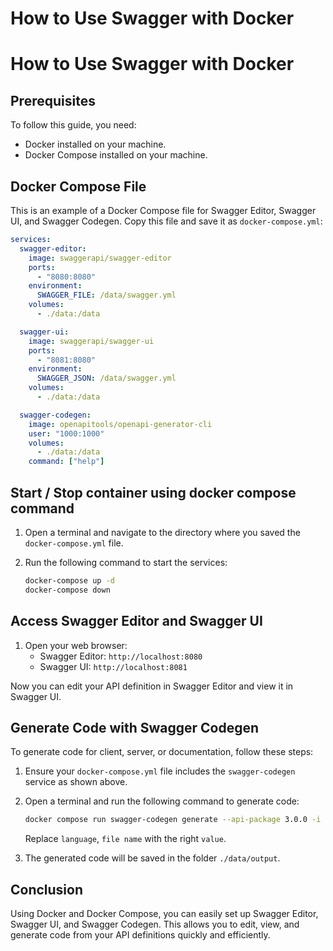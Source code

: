 # How to Use Swagger with Docker


# How to Use Swagger with Docker

## Prerequisites

To follow this guide, you need:
- Docker installed on your machine.
- Docker Compose installed on your machine.

<!--more-->

## Docker Compose File

This is an example of a Docker Compose file for Swagger Editor, Swagger UI, and Swagger Codegen. Copy this file and save it as `docker-compose.yml`:

```yaml
services:
  swagger-editor:
    image: swaggerapi/swagger-editor
    ports:
      - "8080:8080"
    environment:
      SWAGGER_FILE: /data/swagger.yml
    volumes:
      - ./data:/data

  swagger-ui:
    image: swaggerapi/swagger-ui
    ports:
      - "8081:8080"
    environment:
      SWAGGER_JSON: /data/swagger.yml
    volumes:
      - ./data:/data

  swagger-codegen:
    image: openapitools/openapi-generator-cli
    user: "1000:1000"
    volumes:
      - ./data:/data
    command: ["help"]
```

## Start / Stop container using docker compose command

1. Open a terminal and navigate to the directory where you saved the `docker-compose.yml` file.
1. Run the following command to start the services:

    ```sh
    docker-compose up -d
    docker-compose down
    ```

## Access Swagger Editor and Swagger UI
1. Open your web browser:
    - Swagger Editor: `http://localhost:8080`
    - Swagger UI: `http://localhost:8081`

Now you can edit your API definition in Swagger Editor and view it in Swagger UI.

## Generate Code with Swagger Codegen

To generate code for client, server, or documentation, follow these steps:

1. Ensure your `docker-compose.yml` file includes the `swagger-codegen` service as shown above.
2. Open a terminal and run the following command to generate code:

    ```sh
    docker compose run swagger-codegen generate --api-package 3.0.0 -i /data/swagger.yml --generator-name html2 -o /data/output
    ```

    Replace `language`, `file name` with the right `value`.

3. The generated code will be saved in the folder `./data/output`.

## Conclusion

Using Docker and Docker Compose, you can easily set up Swagger Editor, Swagger UI, and Swagger Codegen. This allows you to edit, view, and generate code from your API definitions quickly and efficiently.

